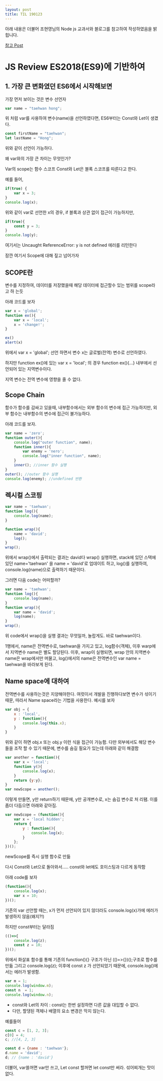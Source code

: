 ```yaml
---
layout: post
title: TIL 190123
---
```


아래 내용은 더불어 조현영님의 Node js 교과서와 블로그를 참고하여 작성하였음을 밝힙니다.

[참고 Post](https://www.zerocho.com/category/Javascript/post/5740531574288ebc5f2ba97e)

# JS Review  ES2018(ES9)에 기반하여

## 1. 가장 큰 변화였던 ES6에서 시작해보면

가장 먼저 보이는 것은 변수 선언자

```javascript
var name = "taehwan hong";
```

위 처럼 var를 사용하여 변수(name)을 선언하였다면,
ES6부터는 Const와 Let이 생겼다.

```javascript
const firstName = "taehwan";
let lastName = "Hong";
```

위와 같이 선언이 가능하다.

왜 var와의 가장 큰 차이는 무엇인가?

Var의 scope는 함수 스코프
Const와 Let은 블록 스코프를 따른다고 한다.

예를 들어,

```javascript
if(true) {
    var x = 3;
}
console.log(x);
```

위와 같이 var로 선언한 x의 경우, if 블록과 상관 없이 접근이 가능하지만,

```javascript
if(true){
    const y = 3;
}
console.log(y);
```

여기서는 Uncaught ReferenceError: y is not defined 에러를 리턴한다

잠깐 여기서 Scope에 대해 짚고 넘어가자

## SCOPE란

변수를 지정하여, 데이터를 저장했을때 해당 데이터에 접근할수 있는 범위를 scope라고 하
는듯

아래 코드를 보자

```javascript
var x = 'global';
function ex(){
    var x = 'local';
    x = 'change!';
}

ex()
alert(x)
```

위에서 var x = 'global'; 선언 하면서 변수 x는 글로벌(전역) 변수로 선언하였다.

하지만 function ex()에 있는 var x = 'local'; 의 경우 function ex(){...} 내부에서 선언되어 있는 지역변수이다.

지역 변수는 전역 변수에 영향을 줄 수 없다.

## Scope Chain

함수가 함수를 감싸고 있을때, 내부함수에서는 외부 함수의 변수에 접근 가능하지만, 외부 함수는 내부함수의 변수에 접근이 불가능하다.

아래 코드를 보자.

```javascript
var name = 'zero';
function outer(){
    console.log("outer function", name);
    function inner(){
        var enemy = 'nero';
        console.log("inner function", name);
    }
    inner(); //inner 함수 실행
}
outer(); //outer 함수 실행
console.log(enemy); //undefined 반환
```

## 렉시컬 스코핑

```javascript
var name = 'taehwan';
function log(){
    console.log(name);
}

function wrap(){
    name = 'david';
    log();
}
wrap();
```

위에서 wrap()에서 출력되는 결과는 david다
wrap() 실행하면, stack에 있던 스택에 있던 name='taehwan' 을 name = 'david'로 업데이트 하고, log()를 실행하여, console.log(name)으로 출력하기 때문이다.

그러면 다음 code는 어떠할까?

```javascript
var name = 'taehwan';
function log(){
    console.log(name);
}
function wrap(){
    var name = 'david';
    log(name);
}
wrap();
```

위 code에서 wrap()을 실행 결과는 무엇일까, 놀랍게도. 바로 taehwan이다.

1행에서, name은 전역변수로, taehwan을 가지고 있고, log함수(객체), 이후 warp에서 지역변수 name은 별도 할당된다. 이후, wrap이 실행되면,
wrap 안의 지역변수 name은 wrap에서만 머물고, log()에서의 name은 전역변수인 var name = taehwan을 바라보게 된다.

## Name space에 대하여

전역변수를 사용하는것은 지양해야한다. 여럿이서 개발을 진행하다보면 변수가 섞이기 때문, 따라서 Name space라는 기법을 사용한다. 예시를 보자

```javascript
var obj = {
    x : 'local',
    y : function(){
        console.log(this.x);
    }
}
```

위와 같이 하면 obj.x 또는 obj.y 이런 식을 접근이 가능함.
다만 외부에서도 해당 변수들을 조작 할 수 있기 때문에, 변수를 숨길 필요가 있는데 아래와 같이 해결함

```javascript
var another = function(){
    var x = 'local';
    function y(){
        console.log(x);
    }
    return {y:y};
}
var newScope = another();
```

이렇게 만들면, y만 return하기 때문에, y만 공개변수로, x는 숨김 변수로 처
리됌.
이를 좀더 다듬으면 아래와 같아짐.

```javascript
var newScope = (function(){
    var x = 'local hidden';
    return {
        y : function(){
            console.log(x);
        }
    };
})();
```

newScope를 즉시 실행 함수로 만듦

다시 Const와 Let으로 돌아와서.....
const와 let에도 호이스팅과 다르게 동작함

아래 code를 보자

```javascript
(function(){
    console.log(x);
    var x = 10;
})();
```

기존의 var 선언할 때는, x가 먼저 선언되어 있지 않더라도 console.log(x)가에 에러가 발생하지 않음(왜지?!)

하지만 const부터는 달라짐

```javascript
(()=>{
    console.log(z);
    const z = 10;
})();
```

위에서 화살표 함수를 통해 기존의 function(){} 구조가 아닌 (()=>{})();구조로 함수를 만듦
그리고 console.log(z); 이후에 const z 가 선언되었기 때문에, console.log()에서는 에러가 발생함.


```javascript
var m = 1;
console.log(window.m);
const n  = 1;
console.log(window.n);
```

* const와 Let의 차이 : const는 한번 설정하면 다른 값을 대입할 수 없다.
* 다만, 할댕된 객체나 배열의 요소 변경은 막지 않는다.

예를들어

```javascript
const c = [1, 2, 3];
c[0] = 4;
c; //[4, 2, 3]

const d = {name : 'taehwan'};
d.name = 'david';
d; // {name : 'david'}
```

더불어, var쓸꺼면 var만 쓰고, Let const 할꺼면 let const만 써라. 섞어찌개는 맛이 없다.